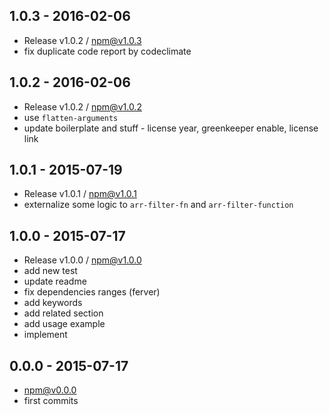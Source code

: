 

## 1.0.3 - 2016-02-06
- Release v1.0.2 / npm@v1.0.3
- fix duplicate code report by codeclimate

## 1.0.2 - 2016-02-06
- Release v1.0.2 / npm@v1.0.2
- use `flatten-arguments`
- update boilerplate and stuff - license year, greenkeeper enable, license link

## 1.0.1 - 2015-07-19
- Release v1.0.1 / npm@v1.0.1
- externalize some logic to `arr-filter-fn` and `arr-filter-function`

## 1.0.0 - 2015-07-17
- Release v1.0.0 / npm@v1.0.0
- add new test
- update readme
- fix dependencies ranges (ferver)
- add keywords
- add related section
- add usage example
- implement

## 0.0.0 - 2015-07-17
- npm@v0.0.0
- first commits
